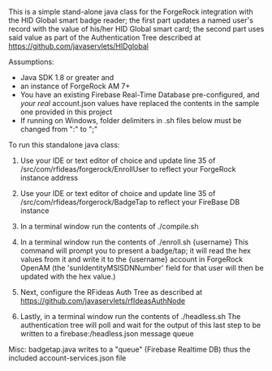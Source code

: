 
This is a simple stand-alone java class for the ForgeRock integration with the HID Global smart badge reader; the first part updates a named user's record with the value of his/her HID Global smart card; the second part uses said value as part of the Authentication Tree described at https://github.com/javaservlets/HIDglobal

Assumptions:

* Java SDK 1.8 or greater and
* an instance of ForgeRock AM 7+
* You have an existing Firebase Real-Time Database pre-configured, and *your real* account.json values have replaced the contents in the sample one provided in this project
* If running on Windows, folder delimiters in .sh files below must be changed from ":" to ";"


To run this standalone java class:

1. Use your IDE or text editor of choice and update line 35 of /src/com/rfideas/forgerock/EnrollUser to reflect your ForgeRock instance address

2. Use your IDE or text editor of choice and update line 35 of /src/com/rfideas/forgerock/BadgeTap to reflect your FireBase DB instance

3. In a terminal window run the contents of ./compile.sh

4. In a terminal window run the contents of ./enroll.sh {username}
This command will prompt you to present a badge/tap; it will read the hex values from it and write it to the {username} account in ForgeRock OpenAM (the 'sunIdentityMSISDNNumber' field for that user will then be updated with the hex value.)

5. Next, configure the RFideas Auth Tree as described at https://github.com/javaservlets/rfIdeasAuthNode

6. Lastly, in a terminal window run the contents of ./headless.sh
The authentication tree will poll and wait for the output of this last step to be written to a firebase:/headless.json message queue

Misc:
badgetap.java writes to a "queue" (Firebase Realtime DB) thus the included account-services.json file
